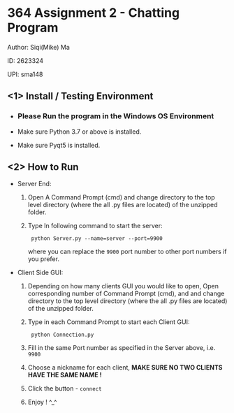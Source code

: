 # 364 Assignment 2 - Chatting Program

Author: Siqi(Mike) Ma

ID: 2623324

UPI: sma148

## <1> Install / Testing Environment

* ### Please Run the program in the Windows OS Environment
* Make sure Python 3.7 or above is installed.


* Make sure Pyqt5 is installed.


## <2> How to Run

* Server End:

   1) Open A Command Prompt (cmd) and change directory to the top level directory (where the all .py files are located) of the unzipped folder.

  2) Type In following command to start the server:
  
          python Server.py --name=server --port=9900

        where you can replace the `9900` port number to other port numbers if you prefer. 

* Client Side GUI:

  1) Depending on how many clients GUI you would like to open, Open corresponding number of Command Prompt (cmd), and and change directory to the top level directory (where the all .py files are located) of the unzipped folder.

  2) Type in each Command Prompt to start each Client GUI:
  
          python Connection.py
  3) Fill in the same Port number as specified in the Server above, i.e. `9900`
  4) Choose a nickname for each client, **MAKE SURE NO TWO CLIENTS HAVE THE SAME NAME !**
  5) Click the button - `connect`
  6) Enjoy ! ^_^